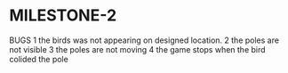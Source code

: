 # MILESTONE-2

BUGS
1 the birds was not appearing on designed location.
2 the poles are not visible
3 the poles are not moving
4 the game stops when the bird colided the pole